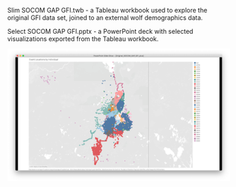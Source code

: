 Slim SOCOM GAP GFI.twb - a Tableau workbook used to explore the original GFI data set, joined to an external wolf demographics data.

Select SOCOM GAP GFI.pptx - a PowerPoint deck with selected visualizations exported from the Tableau workbook.

![Alt text](./EventLocations.png?raw=true "All 239,000 data points - colored by wolf")

